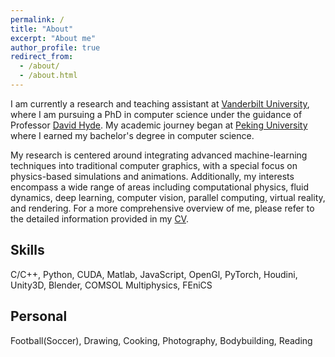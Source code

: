 ```yaml
---
permalink: /
title: "About"
excerpt: "About me"
author_profile: true
redirect_from: 
  - /about/
  - /about.html
---
```



I am currently a research and teaching assistant at [Vanderbilt University](https://www.vanderbilt.edu/), where I am pursuing a PhD in computer science under the guidance of Professor [David Hyde](https://dabh.io/#). My academic journey began at  [Peking University](https://www.pku.edu.cn/) where I earned my bachelor's degree in computer science.

My research is centered around integrating advanced machine-learning techniques into traditional computer graphics, with a special focus on physics-based simulations and animations. Additionally, my interests encompass a wide range of areas including computational physics, fluid dynamics, deep learning, computer vision, parallel computing, virtual reality, and rendering. For a more comprehensive overview of me, please refer to the detailed information provided in my [CV](http://nurshat317.github.io/files/Nurshat_Resume.pdf).



Skills
------
C/C++, Python, CUDA, Matlab, JavaScript, OpenGl, PyTorch,
Houdini, Unity3D, Blender, COMSOL Multiphysics, FEniCS

Personal
------
Football(Soccer), Drawing, Cooking, Photography, Bodybuilding, Reading




